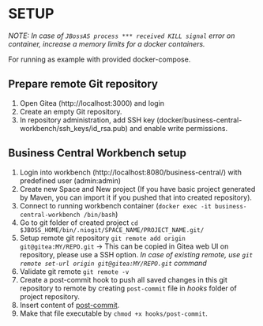 # SETUP

_NOTE: In case of `JBossAS process *** received KILL signal` error on container, increase a memory limits for a docker containers._

For running as example with provided docker-compose.

## Prepare remote Git repository

1. Open Gitea (http://localhost:3000) and login
2. Create an empty Git repository.
3. In repository administration, add SSH key (docker/business-central-workbench/ssh_keys/id_rsa.pub) and enable write permissions.

## Business Central Workbench setup

1. Login into workbench (http://localhost:8080/business-central/) with predefined user (admin:admin)
2. Create new Space and New project (If you have basic project generated by Maven, you can import it if you pushed that into created repository).
3. Connect to running workbench container (`docker exec -it business-central-workbench /bin/bash`)
4. Go to git folder of created project `cd $JBOSS_HOME/bin/.niogit/SPACE_NAME/PROJECT_NAME.git/`
5. Setup remote git repository `git remote add origin git@gitea:MY/REPO.git` -> This can be copied in Gitea web UI on repository, please use a SSH option. _In case of existing remote, use `git remote set-url origin git@gitea:MY/REPO.git` command_
6. Validate git remote `git remote -v`
7. Create a post-commit hook to push all saved changes in this git repository to remote by creating `post-commit` file in _hooks_ folder of project repository.
8. Insert content of [post-commit](post-commit).
9. Make that file executable by `chmod +x hooks/post-commit`.
